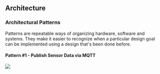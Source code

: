 ## Architecture

### Architectural Patterns

Patterns are repeatable ways of organizing hardware, software and systems. They make it easier to recognize when a particular design goal can be implemented using a design that's been done before.

#### Pattern #1 - Publish Sensor Data via MQTT

![](https://replicablesmartcities.github.io/pattern1.svg)

